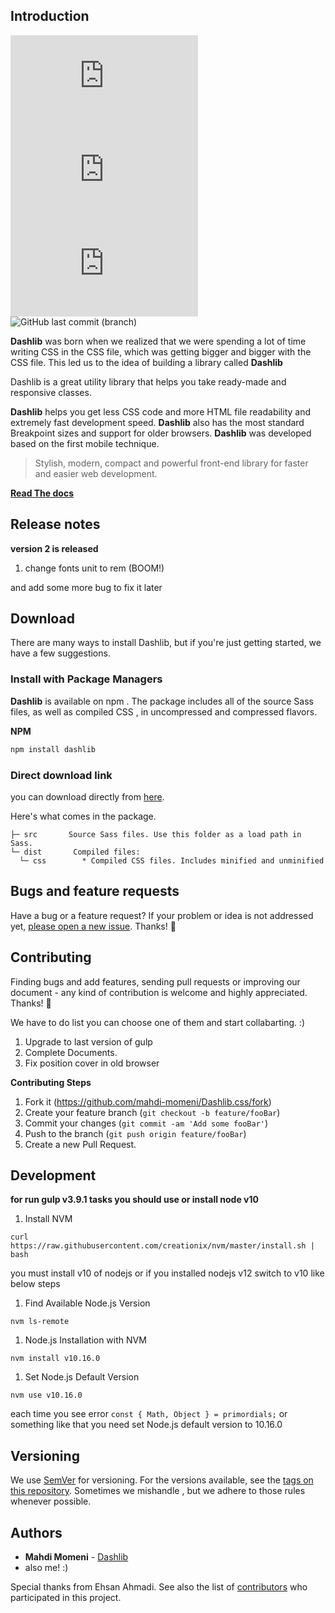 ## Introduction
![npm](https://img.shields.io/npm/v/dashlib.css) ![GitHub repo size](https://img.shields.io/github/repo-size/mahdi-momeni/Dashlib.css) ![GitHub top language](https://img.shields.io/github/languages/top/mahdi-momeni/Dashlib.css) ![GitHub last commit (branch)](https://img.shields.io/github/last-commit/mahdi-momeni/Dashlib.css/master)

**Dashlib**  was born when we realized that we were spending a lot of time writing CSS in the CSS file, which was getting bigger and bigger with the CSS file. This led us to the idea of building a library called **Dashlib**

Dashlib is a great utility library that helps you take ready-made and responsive classes.

**Dashlib** helps you get less CSS code and more HTML file readability and extremely fast development speed. **Dashlib** also has the most standard Breakpoint sizes and support for older browsers.
**Dashlib** was developed based on the first mobile technique.

> Stylish, modern, compact and powerful front-end library for faster and easier web development.


   **[Read The docs](https://mahdi-momeni.github.io/Dashlib.css/)**



## Release notes 
**version 2 is released** 

1. change fonts unit to rem (BOOM!)

and add some more bug to fix it later

## Download

There are many ways to install Dashlib, but if you're just getting started, we have a few suggestions.

### Install with Package Managers

**Dashlib** is available on npm . The package includes all of the source Sass files, as well as compiled CSS , in uncompressed and compressed flavors.



**NPM**
```javascript
npm install dashlib
```


### Direct download link

you can download directly from [here](https://github.com/mahdi-momeni/em.css/archive/master.zip).



Here's what comes in the package.

```
├─ src       Source Sass files. Use this folder as a load path in Sass.
└─ dist       Compiled files:
  └─ css        * Compiled CSS files. Includes minified and unminified 
```



## Bugs and feature requests

Have a bug or a feature request? If your problem or idea is not addressed yet, [please open a new issue](https://github.com/mahdi-momeni/Dashlib.css/issues/new). Thanks! 🙏


## Contributing

Finding bugs and add features, sending pull requests or improving our document - any kind of contribution is welcome and highly appreciated. Thanks! 🙏


We have to do list you can choose one of them and start collabarting. :)
1. Upgrade to last version of gulp 
2. Complete Documents.
3. Fix position cover in old browser


**Contributing Steps**
1. Fork it (<https://github.com/mahdi-momeni/Dashlib.css/fork>)
2. Create your feature branch (`git checkout -b feature/fooBar`)
3. Commit your changes (`git commit -am 'Add some fooBar'`)
4. Push to the branch (`git push origin feature/fooBar`)
5. Create a new Pull Request.

## Development

**for run gulp v3.9.1 tasks you should use or install node v10**

1. Install NVM

`curl https://raw.githubusercontent.com/creationix/nvm/master/install.sh | bash`

you must install v10 of nodejs or if you installed nodejs v12 switch to v10 like below steps

1. Find Available Node.js Version

`nvm ls-remote`

1. Node.js Installation with NVM

`nvm install v10.16.0`

1. Set Node.js Default Version

`nvm use v10.16.0`

each time you see error `const { Math, Object } = primordials;` or something like that you need set Node.js default version to 10.16.0

## Versioning

We use [SemVer](http://semver.org/) for versioning. For the versions available, see the [tags on this repository](https://github.com/your/project/tags). Sometimes we mishandle , but we adhere to those rules whenever possible.

## Authors

- **Mahdi Momeni** - [Dashlib](https://github.com/mahdi-momeni/)
- also me! :)

Special thanks from Ehsan Ahmadi. See also the list of [contributors](https://github.com/mahdi-momeni/Dashlib.css/graphs/contributors) who participated in this project.
